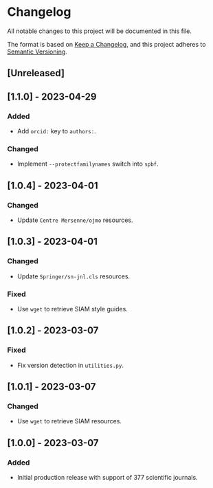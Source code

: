# Changelog

All notable changes to this project will be documented in this file.

The format is based on [Keep a Changelog](https://keepachangelog.com/en/1.0.0/),
and this project adheres to [Semantic Versioning](https://semver.org/spec/v2.0.0.html).

## [Unreleased]

## [1.1.0] - 2023-04-29
### Added
- Add `orcid:` key to `authors:`.
### Changed
- Implement `--protectfamilynames` switch into `spbf`.

## [1.0.4] - 2023-04-01
### Changed
- Update `Centre Mersenne/ojmo` resources.

## [1.0.3] - 2023-04-01
### Changed
- Update `Springer/sn-jnl.cls` resources.
### Fixed
- Use `wget` to retrieve SIAM style guides.

## [1.0.2] - 2023-03-07
### Fixed
- Fix version detection in `utilities.py`.

## [1.0.1] - 2023-03-07
### Changed
- Use `wget` to retrieve SIAM resources.

## [1.0.0] - 2023-03-07
### Added 
- Initial production release with support of 377 scientific journals.
